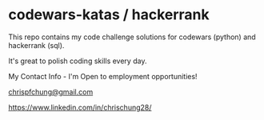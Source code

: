 # codewars-katas / hackerrank
This repo contains my code challenge solutions for codewars (python) and hackerrank (sql).

It's great to polish coding skills every day.

My Contact Info - I'm Open to employment opportunities!

chrispfchung@gmail.com

https://www.linkedin.com/in/chrischung28/
